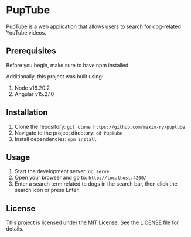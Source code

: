 # PupTube

PupTube is a web application that allows users to search for dog-related YouTube videos.  

## Prerequisites

Before you begin, make sure to have npm installed.

Additionally, this project was built using:
1. Node v18.20.2
2. Angular v15.2.10  

## Installation

1. Clone the repository: `git clone https://github.com/maxim-ry/puptube`
2. Navigate to the project directory: `cd PupTube`
3. Install dependencies: `npm install`  

## Usage

1. Start the development server: `ng serve`
2. Open your browser and go to: `http://localhost:4200/`
3. Enter a search term related to dogs in the search bar, then click the search icon or press Enter.  

## License

This project is licensed under the MIT License. See the LICENSE file for details.
